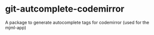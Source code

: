 # git-autcomplete-codemirror

A package to generate autocomplete tags for codemirror (used for the mjml-app)
